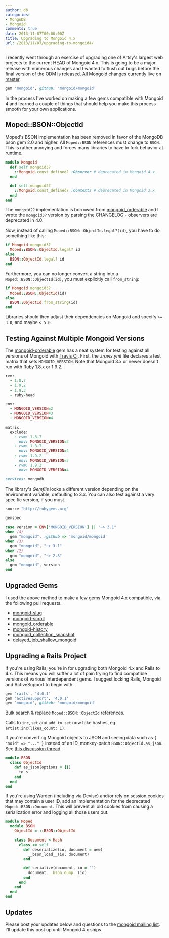```yaml
---
author: db
categories:
- MongoDB
- Mongoid
comments: true
date: 2013-11-07T00:00:00Z
title: Upgrading to Mongoid 4.x
url: /2013/11/07/upgrading-to-mongoid4/
---
```


I recently went through an exercise of upgrading one of Artsy's largest web projects to the current HEAD of Mongoid 4.x. This is going to be a major release with numerous changes and I wanted to flush out bugs before the final version of the ODM is released. All Mongoid changes currently live on [master](https://github.com/mongoid/mongoid).

```ruby
gem 'mongoid', github: 'mongoid/mongoid'
```

In the process I've worked on making a few gems compatible with Mongoid 4 and learned a couple of things that should help you make this process smooth for your own applications.

<!--more-->

Moped::BSON::ObjectId
---------------------

Moped's BSON implementation has been removed in favor of the MongoDB bson gem 2.0 and higher. All `Moped::BSON` references must change to `BSON`. This is rather annoying and forces many libraries to have to fork behavior at runtime.

```ruby
module Mongoid
  def self.mongoid3?
    ::Mongoid.const_defined? :Observer # deprecated in Mongoid 4.x
  end

  def self.mongoid2?
    ::Mongoid.const_defined? :Contexts # deprecated in Mongoid 3.x
  end
end
```

The `mongoid2?` implementation is borrowed from [mongoid_orderable](https://github.com/pyromaniac/mongoid_orderable) and I wrote the `mongoid3?` version by parsing the CHANGELOG - observers are deprecated in 4.0.

Now, instead of calling `Moped::BSON::ObjectId.legal?(id)`, you have to do something like this:

```ruby
if Mongoid.mongoid3?
  Moped::BSON::ObjectId.legal? id
else
  BSON::ObjectId.legal? id
end
```

Furthermore, you can no longer convert a string into a `Moped::BSON::ObjectId(id)`, you must explicitly call `from_string`:

```ruby
if Mongoid.mongoid3?
  Moped::BSON::ObjectId(id)
else
  BSON::ObjectId.from_string(id)
end
```

Libraries should then adjust their dependencies on Mongoid and specify `>= 3.0`, and maybe `< 5.0`.

Testing Against Multiple Mongoid Versions
-----------------------------------------

The [mongoid-orderable](https://github.com/pyromaniac/mongoid_orderable) gem has a neat system for testing against all versions of Mongoid with [Travis CI](https://travis-ci.org/). First, the *.travis.yml* file declares a test matrix that sets `MONGOID_VERSION`. Note that Mongoid 3.x or newer doesn't run with Ruby 1.8.x or 1.9.2.

```ruby .travis.yml
rvm:
  - 1.8.7
  - 1.9.2
  - 1.9.3
  - ruby-head

env:
  - MONGOID_VERSION=2
  - MONGOID_VERSION=3
  - MONGOID_VERSION=4

matrix:
  exclude:
    - rvm: 1.8.7
      env: MONGOID_VERSION=3
    - rvm: 1.8.7
      env: MONGOID_VERSION=4
    - rvm: 1.9.2
      env: MONGOID_VERSION=3
    - rvm: 1.9.2
      env: MONGOID_VERSION=4

services: mongodb
```

The library's *Gemfile* locks a different version depending on the environment variable, defaulting to 3.x. You can also test against a very specific version, if you must.

```ruby Gemfile
source "http://rubygems.org"

gemspec

case version = ENV['MONGOID_VERSION'] || "~> 3.1"
when /4/
  gem "mongoid", :github => 'mongoid/mongoid'
when /3/
  gem "mongoid", "~> 3.1"
when /2/
  gem "mongoid", "~> 2.8"
else
  gem "mongoid", version
end
```

Upgraded Gems
-------------

I used the above method to make a few gems Mongoid 4.x compatible, via the following pull requests.

* [mongoid-slug](https://github.com/digitalplaywright/mongoid-slug/pull/146)
* [mongoid-scroll](https://github.com/dblock/mongoid-scroll/commit/b67e2867b133cd6bd1b8361ea51409f80ae91ffd)
* [mongoid_orderable](https://github.com/pyromaniac/mongoid_orderable/pull/18)
* [mongoid-history](https://github.com/aq1018/mongoid-history/pull/83)
* [mongoid_collection_snapshot](https://github.com/aaw/mongoid_collection_snapshot/pull/5)
* [delayed_job_shallow_mongoid](https://github.com/joeyAghion/delayed_job_shallow_mongoid/pull/6)

Upgrading a Rails Project
-------------------------

If you're using Rails, you're in for upgrading both Mongoid 4.x and Rails to 4.x. This means you will suffer a lot of pain trying to find compatible versions of various interdependent gems. I suggest locking Rails, Mongoid and ActiveSupport to begin with.

``` ruby Gemfile
gem 'rails', '4.0.1'
gem 'activesupport', '4.0.1'
gem 'mongoid', github: 'mongoid/mongoid'
```

Bulk search & replace `Moped::BSON::ObjectId` references.

Calls to `inc`, `set` and `add_to_set` now take hashes, eg. `artist.inc(likes_count: 1)`.

If you're converting Mongoid objects to JSON and seeing data such as `{ "$oid" => "..." }` instead of an ID, monkey-patch `BSON::ObjectId.as_json`. See [this discussion thread](https://groups.google.com/forum/#!msg/mongoid/MaXFVw7D_4s/T3sl6Flg428J).

``` ruby config/initializers/bson/object_id.rb
module BSON
  class ObjectId
    def as_json(options = {})
      to_s
    end
  end
end
```

If you're using Warden (including via Devise) and/or rely on session cookies that may contain a user ID, add an implementation for the deprecated `Moped::BSON::Document`. This will prevent all old cookies from causing a serialization error and logging all those users out.

``` ruby config/initializers/bson/
module Moped
  module BSON
    ObjectId = ::BSON::ObjectId

    class Document < Hash
      class << self
        def deserialize(io, document = new)
          __bson_load__(io, document)
        end

        def serialize(document, io = "")
          document.__bson_dump__(io)
        end
      end
    end
  end
end
```

Updates
-------

Please post your updates below and questions to the [mongoid mailing list](https://groups.google.com/forum/#!forum/mongoid). I'll update this post up until Mongoid 4.x ships.
